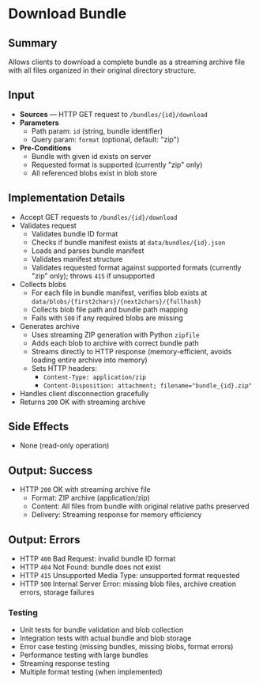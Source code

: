 # Download Bundle

## Summary

Allows clients to download a complete bundle as a streaming archive file with all files organized in their original directory structure.

## Input

- **Sources** — HTTP GET request to `/bundles/{id}/download`
- **Parameters**
  - Path param: `id` (string, bundle identifier)
  - Query param: `format` (optional, default: "zip")
- **Pre-Conditions**
  - Bundle with given id exists on server
  - Requested format is supported (currently "zip" only)
  - All referenced blobs exist in blob store

## Implementation Details

- Accept GET requests to `/bundles/{id}/download`
- Validates request
  - Validates bundle ID format
  - Checks if bundle manifest exists at `data/bundles/{id}.json`
  - Loads and parses bundle manifest
  - Validates manifest structure
  - Validates requested format against supported formats (currently "zip" only); throws `415` if unsupported
- Collects blobs
  - For each file in bundle manifest, verifies blob exists at `data/blobs/{first2chars}/{next2chars}/{fullhash}`
  - Collects blob file path and bundle path mapping
  - Fails with `500` if any required blobs are missing
- Generates archive
  - Uses streaming ZIP generation with Python `zipfile`
  - Adds each blob to archive with correct bundle path
  - Streams directly to HTTP response (memory-efficient, avoids loading entire archive into memory)
  - Sets HTTP headers:
    - `Content-Type: application/zip`
    - `Content-Disposition: attachment; filename="bundle_{id}.zip"`
- Handles client disconnection gracefully
- Returns `200` OK with streaming archive

## Side Effects

- None (read-only operation)

## Output: Success

- HTTP `200` OK with streaming archive file
  - Format: ZIP archive (application/zip)
  - Content: All files from bundle with original relative paths preserved
  - Delivery: Streaming response for memory efficiency

## Output: Errors

- HTTP `400` Bad Request: invalid bundle ID format
- HTTP `404` Not Found: bundle does not exist
- HTTP `415` Unsupported Media Type: unsupported format requested
- HTTP `500` Internal Server Error: missing blob files, archive creation errors, storage failures

### Testing
- Unit tests for bundle validation and blob collection
- Integration tests with actual bundle and blob storage
- Error case testing (missing bundles, missing blobs, format errors)
- Performance testing with large bundles
- Streaming response testing
- Multiple format testing (when implemented)
